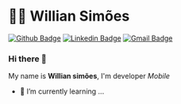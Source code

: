 # :man_technologist: Willian Simões
[![Github Badge](https://img.shields.io/badge/-Github-000?style=flat-square&logo=Github&logoColor=white&link=https://github.com/wsilvadev)](https://github.com/wsilvadev/)
[![Linkedin Badge](https://img.shields.io/badge/-LinkedIn-blue?style=flat-square&logo=Linkedin&logoColor=white&link=https://www.linkedin.com/in/wsilvadev/)](https://www.linkedin.com/in/wsilvadev/)
[![Gmail Badge](https://img.shields.io/badge/-Gmail-c14438?style=flat-square&logo=Gmail&logoColor=white&link=mailto:wsilvadev@gmail.com)](mailto:wsilvadev@gmail.com)

### Hi there 👋


My name is **Willian simões**, I'm developer *Mobile*

- 🌱 I’m currently learning ...

